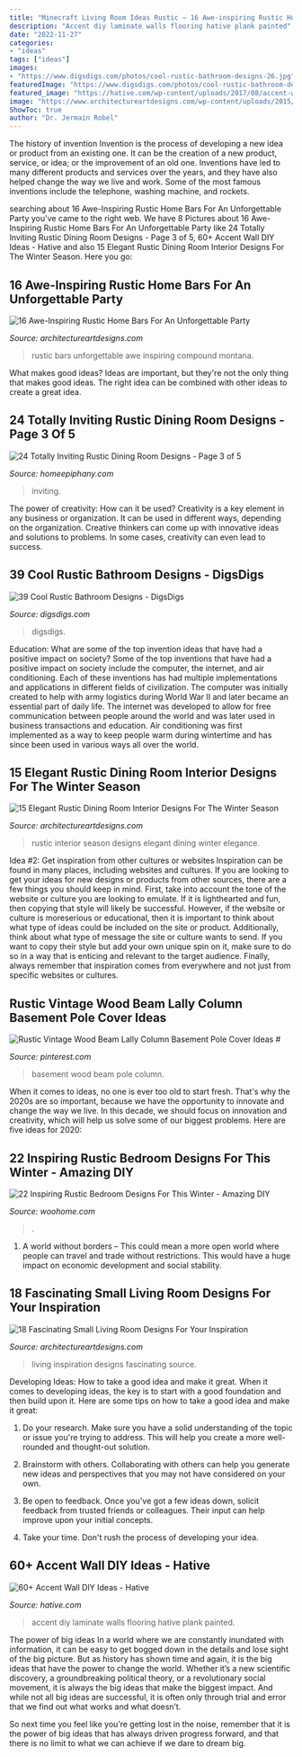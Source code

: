```yaml
---
title: "Minecraft Living Room Ideas Rustic ~ 16 Awe-inspiring Rustic Home Bars For An Unforgettable Party"
description: "Accent diy laminate walls flooring hative plank painted"
date: "2022-11-27"
categories:
- "ideas"
tags: ["ideas"]
images:
- "https://www.digsdigs.com/photos/cool-rustic-bathroom-designs-26.jpg"
featuredImage: "https://www.digsdigs.com/photos/cool-rustic-bathroom-designs-26.jpg"
featured_image: "https://hative.com/wp-content/uploads/2017/08/accent-wall-diy/42-accent-wall-diy-ideas.jpg"
image: "https://www.architectureartdesigns.com/wp-content/uploads/2015/01/15-Elegant-Rustic-Dining-Room-Interior-Designs-For-The-Winter-Season-9-630x936.jpg"
ShowToc: true
author: "Dr. Jermain Robel"
---
```



The history of invention
Invention is the process of developing a new idea or product from an existing one. It can be the creation of a new product, service, or idea; or the improvement of an old one. Inventions have led to many different products and services over the years, and they have also helped change the way we live and work. Some of the most famous inventions include the telephone, washing machine, and rockets.

	

		
searching about 16 Awe-Inspiring Rustic Home Bars For An Unforgettable Party you've came to the right web. We have 8 Pictures about 16 Awe-Inspiring Rustic Home Bars For An Unforgettable Party like 24 Totally Inviting Rustic Dining Room Designs - Page 3 of 5, 60+ Accent Wall DIY Ideas - Hative and also 15 Elegant Rustic Dining Room Interior Designs For The Winter Season. Here you go:
		
    
## 16 Awe-Inspiring Rustic Home Bars For An Unforgettable Party

<img loading=lazy src="https://www.architectureartdesigns.com/wp-content/uploads/2015/05/16-Awe-Inspiring-Rustic-Home-Bars-For-An-Unforgettable-Party-4-630x945.jpg" onerror="this.onerror=null;this.src='https://tse4.mm.bing.net/th?id=OIP.hytl1YWK93JSt6tXSeDnqQHaLH&amp;pid=15.1';" alt="16 Awe-Inspiring Rustic Home Bars For An Unforgettable Party">

_Source: architectureartdesigns.com_

>rustic bars unforgettable awe inspiring compound montana. 

	

What makes good ideas?
Ideas are important, but they're not the only thing that makes good ideas. The right idea can be combined with other ideas to create a great idea.

    
## 24 Totally Inviting Rustic Dining Room Designs - Page 3 Of 5

<img loading=lazy src="https://homeepiphany.com/wp-content/uploads/2015/05/24-Totally-Inviting-Rustic-Dining-Room-Designs-12-768x1024.jpg" onerror="this.onerror=null;this.src='https://tse3.mm.bing.net/th?id=OIP.-vAeroLAIL72T3IM6x0R9AHaJ4&amp;pid=15.1';" alt="24 Totally Inviting Rustic Dining Room Designs - Page 3 of 5">

_Source: homeepiphany.com_

>inviting. 

	

The power of creativity: How can it be used?
Creativity is a key element in any business or organization. It can be used in different ways, depending on the organization. Creative thinkers can come up with innovative ideas and solutions to problems. In some cases, creativity can even lead to success.

    
## 39 Cool Rustic Bathroom Designs - DigsDigs

<img loading=lazy src="https://www.digsdigs.com/photos/cool-rustic-bathroom-designs-26.jpg" onerror="this.onerror=null;this.src='https://tse2.mm.bing.net/th?id=OIP.qY3RWZ3ABcTyzFhm9vmU3AHaLH&amp;pid=15.1';" alt="39 Cool Rustic Bathroom Designs - DigsDigs">

_Source: digsdigs.com_

>digsdigs. 

	

Education: What are some of the top invention ideas that have had a positive impact on society?
Some of the top inventions that have had a positive impact on society include the computer, the internet, and air conditioning. Each of these inventions has had multiple implementations and applications in different fields of civilization. The computer was initially created to help with army logistics during World War II and later became an essential part of daily life. The internet was developed to allow for free communication between people around the world and was later used in business transactions and education. Air conditioning was first implemented as a way to keep people warm during wintertime and has since been used in various ways all over the world.

    
## 15 Elegant Rustic Dining Room Interior Designs For The Winter Season

<img loading=lazy src="https://www.architectureartdesigns.com/wp-content/uploads/2015/01/15-Elegant-Rustic-Dining-Room-Interior-Designs-For-The-Winter-Season-9-630x936.jpg" onerror="this.onerror=null;this.src='https://tse4.mm.bing.net/th?id=OIP.mAycf9QN4mCscyE-2SXkCQHaLA&amp;pid=15.1';" alt="15 Elegant Rustic Dining Room Interior Designs For The Winter Season">

_Source: architectureartdesigns.com_

>rustic interior season designs elegant dining winter elegance. 

	

Idea #2: Get inspiration from other cultures or websites
Inspiration can be found in many places, including websites and cultures. If you are looking to get your ideas for new designs or products from other sources, there are a few things you should keep in mind. First, take into account the tone of the website or culture you are looking to emulate. If it is lighthearted and fun, then copying that style will likely be successful. However, if the website or culture is moreserious or educational, then it is important to think about what type of ideas could be included on the site or product. Additionally, think about what type of message the site or culture wants to send. If you want to copy their style but add your own unique spin on it, make sure to do so in a way that is enticing and relevant to the target audience. Finally, always remember that inspiration comes from everywhere and not just from specific websites or cultures.

    
## Rustic Vintage Wood Beam Lally Column Basement Pole Cover Ideas #

<img loading=lazy src="https://i.pinimg.com/736x/7b/d5/ab/7bd5ab23b9583750ed4d6fed0dcd9502.jpg" onerror="this.onerror=null;this.src='https://tse1.mm.bing.net/th?id=OIP.lB7pPDwHefau5iZOSkKbOQAAAA&amp;pid=15.1';" alt="Rustic Vintage Wood Beam Lally Column Basement Pole Cover Ideas #">

_Source: pinterest.com_

>basement wood beam pole column. 

	

When it comes to ideas, no one is ever too old to start fresh. That's why the 2020s are so important, because we have the opportunity to innovate and change the way we live. In this decade, we should focus on innovation and creativity, which will help us solve some of our biggest problems. Here are five ideas for 2020:

    
## 22 Inspiring Rustic Bedroom Designs For This Winter - Amazing DIY

<img loading=lazy src="https://www.woohome.com/wp-content/uploads/2014/11/Rustic-Bedroom-Decorating-Ideas-2.jpg" onerror="this.onerror=null;this.src='https://tse2.mm.bing.net/th?id=OIP.1qzUOpyw-E4UGvzUbB1WEAHaJ6&amp;pid=15.1';" alt="22 Inspiring Rustic Bedroom Designs For This Winter - Amazing DIY">

_Source: woohome.com_

>. 

	

1. A world without borders – This could mean a more open world where people can travel and trade without restrictions. This would have a huge impact on economic development and social stability. 

    
## 18 Fascinating Small Living Room Designs For Your Inspiration

<img loading=lazy src="https://www.architectureartdesigns.com/wp-content/uploads/2017/05/2-28.jpg" onerror="this.onerror=null;this.src='https://tse2.mm.bing.net/th?id=OIP.o70Uwt8eQXTgL5KYrFCLhAHaLJ&amp;pid=15.1';" alt="18 Fascinating Small Living Room Designs For Your Inspiration">

_Source: architectureartdesigns.com_

>living inspiration designs fascinating source. 

	

Developing Ideas: How to take a good idea and make it great.
When it comes to developing ideas, the key is to start with a good foundation and then build upon it. Here are some tips on how to take a good idea and make it great:
1. Do your research. Make sure you have a solid understanding of the topic or issue you're trying to address. This will help you create a more well-rounded and thought-out solution.

2. Brainstorm with others. Collaborating with others can help you generate new ideas and perspectives that you may not have considered on your own.

3. Be open to feedback. Once you've got a few ideas down, solicit feedback from trusted friends or colleagues. Their input can help improve upon your initial concepts.

4. Take your time. Don't rush the process of developing your idea.

    
## 60+ Accent Wall DIY Ideas - Hative

<img loading=lazy src="https://hative.com/wp-content/uploads/2017/08/accent-wall-diy/42-accent-wall-diy-ideas.jpg" onerror="this.onerror=null;this.src='https://tse1.mm.bing.net/th?id=OIP.u0ohWeWlEXyD7lj2l4QnhQHaKK&amp;pid=15.1';" alt="60+ Accent Wall DIY Ideas - Hative">

_Source: hative.com_

>accent diy laminate walls flooring hative plank painted. 

	

The power of big ideas
In a world where we are constantly inundated with information, it can be easy to get bogged down in the details and lose sight of the big picture. But as history has shown time and again, it is the big ideas that have the power to change the world.
Whether it’s a new scientific discovery, a groundbreaking political theory, or a revolutionary social movement, it is always the big ideas that make the biggest impact. And while not all big ideas are successful, it is often only through trial and error that we find out what works and what doesn’t.

So next time you feel like you’re getting lost in the noise, remember that it is the power of big ideas that has always driven progress forward, and that there is no limit to what we can achieve if we dare to dream big.

